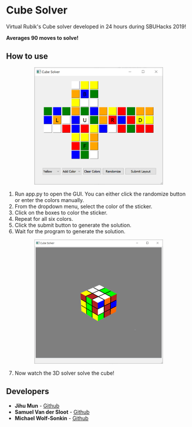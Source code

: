 # Cube Solver
Virtual Rubik's Cube solver developed in 24 hours during SBUHacks 2019! 

**Averages 90 moves to solve!**

## How to use
<p align="center">
  <img src="media/gui.PNG" width="350em"/>
</p>

1. Run app.py to open the GUI. You can either click the randomize button or enter the colors manually.  
2. From the dropdown menu, select the color of the sticker.  
3. Click on the boxes to color the sticker.  
4. Repeat for all six colors.   
5. Click the submit button to generate the solution.  
6. Wait for the program to generate the solution.    

<p align="center">
  <img src="media/solver.PNG" width="350em"/>
</p>

7. Now watch the 3D solver solve the cube!

## Developers
- **Jihu Mun** - [Github](https://github.com/altronis)
- **Samuel Van der Sloot** - [Github](https://github.com/samjpv)
- **Michael Wolf-Sonkin** - [Github](https://www.github.com/mikee478)
